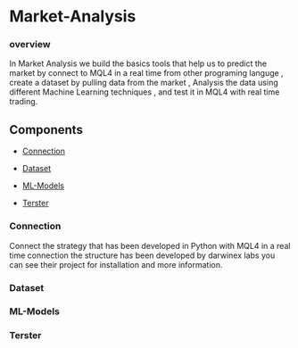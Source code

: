 # Market-Analysis

### overview

In Market Analysis we build the basics tools that help us to predict the market by connect to MQL4 in a real time from other programing languge , create a dataset by pulling data from the market , Analysis the data using different Machine Learning techniques , and test it in MQL4 with real time trading.

## Components

* [Connection](#Connection)

* [Dataset](#Dataset)

* [ML-Models](#ML-Models)

* [Terster](#Terster)


### Connection

Connect the strategy that has been developed in Python with MQL4 in a real time connection the structure has been developed by darwinex labs you can see their project for installation and more information.

### Dataset

### ML-Models

### Terster
